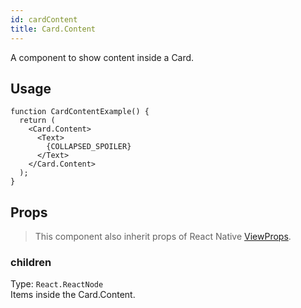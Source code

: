 ```yaml
---
id: cardContent 
title: Card.Content 
---
```


A component to show content inside a Card.

## Usage

```tsx live
function CardContentExample() {
  return (
    <Card.Content>
      <Text>
        {COLLAPSED_SPOILER}
      </Text>
    </Card.Content>
  );
}
```

## Props

> This component also inherit props of React Native [ViewProps](https://reactnative.dev/docs/view#props).

### children

Type: `React.ReactNode`  
Items inside the Card.Content.

